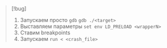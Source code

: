 
> [!bug] 
> 1. Запускаем просто `gdb`
> `gdb ./<target>`
> 2. Выставляем параметры
> `set env LD_PRELOAD <wrapperN>`
> 3. Ставим breakpoints
> 4. Запускаем
> `run < <crash_file>`


